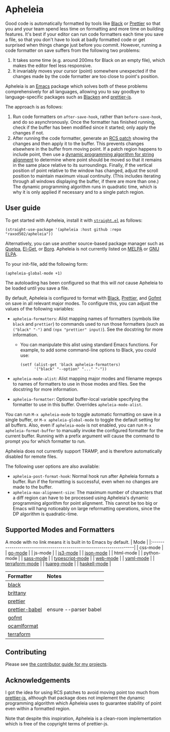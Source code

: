 # Apheleia

Good code is automatically formatted by tools like
[Black](https://github.com/python/black) or
[Prettier](https://prettier.io/) so that you and your team spend less
time on formatting and more time on building features. It's best if
your editor can run code formatters each time you save a file, so that
you don't have to look at badly formatted code or get surprised when
things change just before you commit. However, running a code
formatter on save suffers from the following two problems:

1. It takes some time (e.g. around 200ms for Black on an empty file),
   which makes the editor feel less responsive.
2. It invariably moves your cursor (point) somewhere unexpected if the
   changes made by the code formatter are too close to point's
   position.

Apheleia is an [Emacs](https://www.gnu.org/software/emacs/) package
which solves both of these problems comprehensively for all languages,
allowing you to say goodbye to language-specific packages such as
[Blacken](https://github.com/proofit404/blacken) and
[prettier-js](https://github.com/prettier/prettier-emacs).

The approach is as follows:

1. Run code formatters on `after-save-hook`, rather than
   `before-save-hook`, and do so asynchronously. Once the formatter
   has finished running, check if the buffer has been modified since
   it started; only apply the changes if not.
2. After running the code formatter, generate an [RCS
   patch](https://tools.ietf.org/doc/tcllib/html/rcs.html#section4)
   showing the changes and then apply it to the buffer. This prevents
   changes elsewhere in the buffer from moving point. If a patch
   region happens to include point, then use a [dynamic programming
   algorithm for string
   alignment](https://en.wikipedia.org/wiki/Needleman%E2%80%93Wunsch_algorithm)
   to determine where point should be moved so that it remains in the
   same place relative to its surroundings. Finally, if the vertical
   position of point relative to the window has changed, adjust the
   scroll position to maintain maximum visual continuity. (This
   includes iterating through all windows displaying the buffer, if
   there are more than one.) The dynamic programming algorithm runs in
   quadratic time, which is why it is only applied if necessary and to
   a single patch region.

## User guide

To get started with Apheleia, install it with
[`straight.el`](https://github.com/raxod502/straight.el) as follows:

    (straight-use-package '(apheleia :host github :repo "raxod502/apheleia"))

Alternatively, you can use another source-based package manager such
as [Quelpa](https://framagit.org/steckerhalter/quelpa),
[El-Get](https://github.com/dimitri/el-get), or
[Borg](https://github.com/emacscollective/borg). Apheleia is not
currently listed on [MELPA](https://melpa.org/) or [GNU
ELPA](https://elpa.gnu.org/).

To your init-file, add the following form:

    (apheleia-global-mode +1)

The autoloading has been configured so that this will *not* cause
Apheleia to be loaded until you save a file.

By default, Apheleia is configured to format with
[Black](https://github.com/python/black),
[Prettier](https://prettier.io/), and
[Gofmt](https://golang.org/cmd/gofmt/) on save in all relevant major
modes. To configure this, you can adjust the values of the following
variables:

* `apheleia-formatters`: Alist mapping names of formatters (symbols
  like `black` and `prettier`) to commands used to run those
  formatters (such as `("black" "-")` and `(npx "prettier" input)`).
  See the docstring for more information.
    * You can manipulate this alist using standard Emacs functions.
      For example, to add some command-line options to Black, you
      could use:

      ```elisp
      (setf (alist-get 'black apheleia-formatters)
            '("black" "--option" "..." "-"))
      ```

* `apheleia-mode-alist`: Alist mapping major modes and filename
  regexps to names of formatters to use in those modes and files. See
  the docstring for more information.
* `apheleia-formatter`: Optional buffer-local variable specifying the
  formatter to use in this buffer. Overrides `apheleia-mode-alist`.

You can run `M-x apheleia-mode` to toggle automatic formatting on save
in a single buffer, or `M-x apheleia-global-mode` to toggle the
default setting for all buffers. Also, even if `apheleia-mode` is not
enabled, you can run `M-x apheleia-format-buffer` to manually invoke
the configured formatter for the current buffer. Running with a prefix
argument will cause the command to prompt you for which formatter to
run.

Apheleia does not currently support TRAMP, and is therefore
automatically disabled for remote files.

The following user options are also available:

* `apheleia-post-format-hook`: Normal hook run after Apheleia formats
  a buffer. Run if the formatting is successful, even when no changes
  are made to the buffer.
* `apheleia-max-alignment-size`: The maximum number of characters that
  a diff region can have to be processed using Apheleia's dynamic
  programming algorithm for point alignment. This cannot be too big or
  Emacs will hang noticeably on large reformatting operations, since
  the DP algorithm is quadratic-time.
  
## Supported Modes and Formatters

A mode with no link means it is built in to Emacs by default.
| Mode                                                                 |
|:---------------------------------------------------------------------|
| css-mode                                                             |
| [go-mode](https://github.com/dominikh/go-mode.el)                    |
| js-mode                                                              |
| [js3-mode](https://github.com/tamzinblake/js3-mode)                  |
| [json-mode](https://github.com/joshwnj/json-mode)                    |
| html-mode                                                            |
| python-mode                                                          |
| [sass-mode](https://github.com/nex3/sass-mode)                       |
| [typescript-mode](https://github.com/emacs-typescript/typescript.el) |
| [web-mode](https://github.com/fxbois/web-mode)                       |
| [yaml-mode](https://github.com/yoshiki/yaml-mode)                    |
| [terraform-mode](https://github.com/emacsorphanage/terraform-mode)   |
| [tuareg-mode](https://github.com/ocaml/tuareg)                       |
| [haskell-mode](https://github.com/haskell/haskell-mode)              |


| Formatter                                                    | Notes                 |
|:-------------------------------------------------------------|:----------------------|
| [black](https://github.com/psf/black)                        |                       |
| [brittany](https://github.com/lspitzner/brittany)            |                       |
| [prettier](https://prettier.io/)                             |                       |
| [prettier-babel](https://prettier.io/)                       | ensure --parser babel |
| [gofmt](https://golang.org/cmd/gofmt/)                       |                       |
| [ocamlformat](https://github.com/ocaml-ppx/ocamlformat)      |                       |
| [terraform](https://www.terraform.io/docs/commands/fmt.html) |                       |


## Contributing

Please see [the contributor guide for my
projects](https://github.com/raxod502/contributor-guide).

## Acknowledgements

I got the idea for using RCS patches to avoid moving point too much
from [prettier-js](https://github.com/prettier/prettier-emacs),
although that package does not implement the dynamic programming
algorithm which Apheleia uses to guarantee stability of point even
within a formatted region.

Note that despite this inspiration, Apheleia is a clean-room
implementation which is free of the copyright terms of prettier-js.

